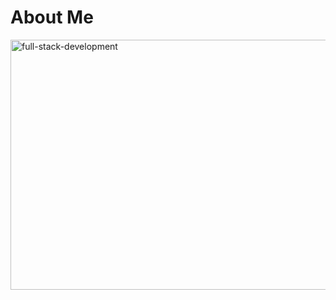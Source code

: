 # About Me
<!-- ![full-stack-development](https://user-images.githubusercontent.com/105595540/212469547-27e4c290-983d-4544-8266-60efd135ae41.gif) -->
<img src="https://user-images.githubusercontent.com/105595540/212469547-27e4c290-983d-4544-8266-60efd135ae41.gif" width="900px" height="400px" alt="full-stack-development">




